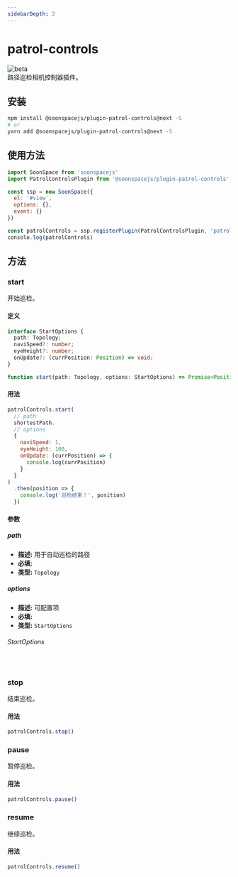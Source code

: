 ```yaml
---
sidebarDepth: 2
---
```


# patrol-controls
![beta](https://img.shields.io/npm/v/@soonspacejs/plugin-patrol-controls/next.svg)
<br>
路径巡检相机控制器插件。

## 安装
```bash
npm install @soonspacejs/plugin-patrol-controls@next -S
# or
yarn add @soonspacejs/plugin-patrol-controls@next -S
```

## 使用方法
```js {2,10}
import SoonSpace from 'soonspacejs'
import PatrolControlsPlugin from '@soonspacejs/plugin-patrol-controls'

const ssp = new SoonSpace({
  el: '#view',
  options: {},
  event: {}
})

const patrolControls = ssp.registerPlugin(PatrolControlsPlugin, 'patrolControls')
consolo.log(patrolControls)
```

## 方法
### start
开始巡检。
#### 定义
```ts
interface StartOptions {
  path: Topology;
  naviSpeed?: number;
  eyeHeight?: number;
  onUpdate?: (currPosition: Position) => void;
}

function start(path: Topology, options: StartOptions) => Promise<Position>
```
#### 用法
```js
patrolControls.start(
  // path
  shortestPath.
  // options
  {
    naviSpeed: 1,
    eyeHeight: 100,
    onUpdate: (currPosition) => {
      console.log(currPosition)
    }
  }
)
  .then(position => {
    console.log('巡检结束！', position)
  })

```
#### 参数
##### path
  - **描述:** 用于自动巡检的路径
  - **必填:** <Base-RequireIcon :isRequire="true"/>
  - **类型:** `Topology`
##### options
  - **描述:** 可配置项
  - **必填:** <Base-RequireIcon :isRequire="false"/>
  - **类型:** `StartOptions`
###### StartOptions
<br>
<Docs-Table 
    :data="[
      {
        prop: 'naviSpeed', desc: '巡检时导航速度', type: 'number', require: false, default: '1'
      },
      {
        prop: 'eyeHeight', desc: '眼睛高度', type: 'number', require: false, default: '100'
      },
      {
        prop: 'onUpdate', desc: '巡检时实时更新回调函数', type: '(position: Position) => void', require: false, default: ''
      }
    ]"
/>

### stop
结束巡检。
#### 用法
```js
patrolControls.stop()
```

### pause
暂停巡检。
#### 用法
```js
patrolControls.pause()
```

### resume
继续巡检。
#### 用法
```js
patrolControls.resume()
```